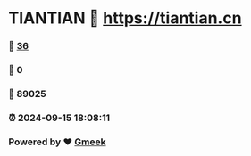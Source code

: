 # TIANTIAN :link: https://tiantian.cn 
### :page_facing_up: [36](https://tiantian.cn/tag.html) 
### :speech_balloon: 0 
### :hibiscus: 89025 
### :alarm_clock: 2024-09-15 18:08:11 
### Powered by :heart: [Gmeek](https://github.com/Meekdai/Gmeek)
